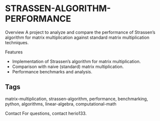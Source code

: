 # STRASSEN-ALGORITHM-PERFORMANCE

Overview
A project to analyze and compare the performance of Strassen’s algorithm for matrix multiplication against standard matrix multiplication techniques.

Features
- Implementation of Strassen’s algorithm for matrix multiplication.
- Comparison with naive (standard) matrix multiplication.
- Performance benchmarks and analysis.


## Tags

matrix-multiplication, strassen-algorithm, performance, benchmarking, python, algorithms, linear-algebra, computational-math


Contact
For questions, contact herio133.
